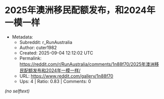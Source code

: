 # 2025年澳洲移民配额发布，和2024年一模一样

- Metadata:
  - Subreddit: r_RunAustralia
  - Author: cuter1982
  - Created: 2025-09-04 12:12:02 UTC
  - Permalink: https://reddit.com/r/RunAustralia/comments/1n88f70/2025年澳洲移民配额发布和2024年一模一样/
  - URL: https://www.reddit.com/gallery/1n88f70
  - Ups: 4 | Ratio: 0.83 | Comments: 0

_(no selftext)_

